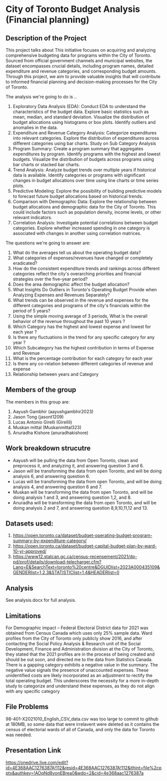 # City of Toronto Budget Analysis (Financial planning)

## Description of the Project 

This project talks about 
This initiative focuses on acquiring and analyzing comprehensive budgeting data for programs within the City of Toronto. Sourced from official government channels and municipal websites, the dataset encompasses crucial details, including program names, detailed expenditure and revenue categories, and corresponding budget amounts. Through this project, we aim to provide valuable insights that will contribute to informed financial planning and decision-making processes for the City of Toronto.

The analysis we're going to do is .. 
1. Exploratory Data Analysis (EDA):
   Conduct EDA to understand the characteristics of the budget data.
   Explore basic statistics such as mean, median, and standard deviation.
   Visualize the distribution of budget allocations using histograms or box plots.
   Identify outliers and anomalies in the data.
2. Expenditure and Revenue Category Analysis:
   Categorize expenditures into relevant categories.
   Explore the distribution of expenditures across different categories using bar charts.
   Study on Sub Category Analysis
4. Program Summary:
   Create a program summary that aggregates expenditures by program.
   Identify programs with the highest and lowest budgets.
   Visualize the distribution of budgets across programs using bar charts or stacked bar charts.
5. Trend Analysis:
   Analyze budget trends over multiple years if historical data is available.
   Identify categories or programs with significant changes in budget allocations over time using line charts or time series plots.
6. Predictive Modeling:
   Explore the possibility of building predictive models to forecast future budget allocations based on historical trends.
7. Comparison with Demographic Data:
   Explore the relationship between budget allocations and demographic data for the City of Toronto. This could include factors such as population density, income levels, or other relevant indicators.
8. Correlation Analysis:
   Investigate potential correlations between budget categories.
   Explore whether increased spending in one category is associated with changes in another using correlation matrices.

The questions we're going to answer are: 
1. What do the averages tell us about the operating budget data? ​
2. What categories of expenses/revenues have changed or completely eradicated? ​
3. How do the consistent expenditure trends and rankings across different categories reflect the city's overarching priorities and financial strategies over the five-year period? ​
4. Does the area demographic affect the budget allocation? ​
5. What Insights Do Outliers in Toronto's Operating Budget Provide when Analyzing Expenses     and Revenues Separately? ​
6. What trends can be observed in the revenue and expenses for the different categories and programs of the city's financials within the period of 5 years? ​
7. Using the simple moving average of 3 periods, What is the overall behavior of the revenue throughout the past 10 years ? ​
8. Which Category has the highest and lowest expense and lowest for each year ?​
9. Is there any fluctuations in the trend for any specific category for any year ?​
10. Which Subcategory has the highest contribution in terms of Expense and Revenue ​
11. What is the percentage contribution for each category for each year ​
12. Is there any co-relation between different categories of revenue and expense ​
13. Relationship between years and Category ​

## Members of the group

The members in this group are: 
1. Aayush Gambhir (aayushgambhir2023)
2. Jason Tong (jasont1209)
3. Lucas Antonio Girelli (Girellil)
4. Muskan mittal (Muskanmittal323)
5. Anuradha Kishore (anuradhakishore)

## Work breakdown strucutre
- Aayush will be pulling the data from Open Toronto, clean and preprocess it, and analyzing it, and answering question 3 and 6.
- Jason will be transforming the data from open Toronto, and will be doing analysis 6, and answering question 6.
- Lucas will be transforming the data from open Toronto, and will be doing analysis 4, and answering question 6 and 7.
- Muskan will be transforming the data from open Toronto, and will be doing analysis 1 and 3, and answering question 1,2, and 8.  
- Anuradha will be transforming the data from open Toronto, and will be doing analysis 2 and 7, and answering question 8,9,10,11,12 and 13.


## Datasets used: 
1. https://open.toronto.ca/dataset/budget-operating-budget-program-summary-by-expenditure-category/
2. https://open.toronto.ca/dataset/budget-capital-budget-plan-by-ward-10-yr-approved/
3. https://www12.statcan.gc.ca/census-recensement/2021/dp-pd/prof/details/download-telecharger.cfm?Lang=E&SearchText=toronto%20centre&DGUIDlist=2023A000435109&GENDERlist=1,2,3&STATISTIClist=1,4&HEADERlist=0 


## Analysis 
See analysis.docx for full analysis.


## Limitations
For Demographic impact – Federal Electoral District data for 2021 was obtained from Census Canada which uses only 25% sample data. Ward profiles from the City of Toronto only publicly show 2016, and after contacting the Social Policy Analysis & Research unit of the Social Development, Finance and Administration division at the City of Toronto, they stated that the 2021 profiles are in the process of being created and should be out soon, and directed me to the data from Statistics Canada.
There is a gapping category exhibits a negative value in the summary. The negative value signals the presence of unaccounted expenses. These unidentified costs are likely incorporated as an adjustment to rectify the total operating budget. This underscores the necessity for a more in-depth study to categorize and understand these expenses, as they do not align with any specific category


## File Problems
98-401-X2021010_English_CSV_data.csv was too large to commit to github at 180MB, so some data that were irrelavent were deleted as it contains the census of electorial wards of all of Canada, and only the data for Toronto was needed.

## Presentation Link
https://onedrive.live.com/edit?id=4E368AAC1276387A!112&resid=4E368AAC1276387A!112&ithint=file%2cpptx&authkey=!AOqNd8yonEBrea0&wdo=2&cid=4e368aac1276387a
